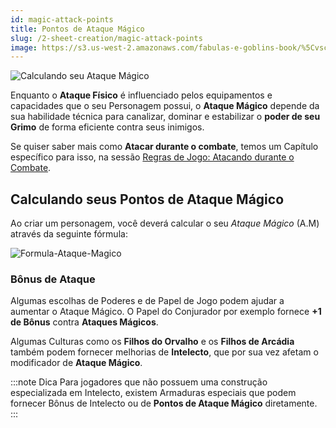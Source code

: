 ```yaml
---
id: magic-attack-points
title: Pontos de Ataque Mágico
slug: /2-sheet-creation/magic-attack-points
image: https://s3.us-west-2.amazonaws.com/fabulas-e-goblins-book/%5Cvscode%5C5bd767e5-78ab-4576-a0b1-89e5e4bf903f.jpg
---
```


![Calculando seu Ataque Mágico](https://s3.us-west-2.amazonaws.com/fabulas-e-goblins-book/%5Cvscode%5C5bd767e5-78ab-4576-a0b1-89e5e4bf903f.jpg)

Enquanto o **Ataque Físico** é influenciado pelos equipamentos e capacidades que o seu Personagem possui, o **Ataque Mágico** depende da sua habilidade técnica para canalizar, dominar e estabilizar o **poder de seu Grimo** de forma eficiente contra seus inimigos.

Se quiser saber mais como **Atacar durante o combate**, temos um Capítulo específico para isso, na sessão [Regras de Jogo: Atacando durante o Combate](/docs/7-game-rules/old/attacking-during-combat).

## Calculando seus Pontos de Ataque Mágico

Ao criar um personagem, você deverá calcular o seu *Ataque Mágico* (A.M) através da seguinte fórmula:

![Formula-Ataque-Magico](https://s3.us-west-2.amazonaws.com/fabulas-e-goblins-book/%5Cvscode%5C381e41d4-645a-4589-8828-b61cba3ff034.jpg)

### Bônus de Ataque

Algumas escolhas de Poderes e de Papel de Jogo podem ajudar a aumentar o Ataque Mágico. O Papel do Conjurador por exemplo fornece **+1 de Bônus** contra **Ataques Mágicos**.

Algumas Culturas como os **Filhos do Orvalho** e os **Filhos de Arcádia** também podem fornecer melhorias de **Intelecto**, que por sua vez afetam o modificador de **Ataque Mágico**.

:::note Dica
Para jogadores que não possuem uma construção especializada em Intelecto, existem Armaduras especiais que podem fornecer Bônus de Intelecto ou de **Pontos de Ataque Mágico** diretamente.
:::
